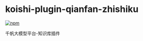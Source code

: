 # koishi-plugin-qianfan-zhishiku

[![npm](https://img.shields.io/npm/v/koishi-plugin-qianfan-zhishiku?style=flat-square)](https://www.npmjs.com/package/koishi-plugin-qianfan-zhishiku)

千帆大模型平台-知识库插件
